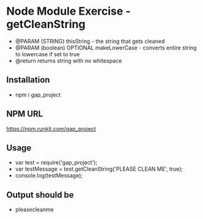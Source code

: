
# Node Module Exercise - getCleanString
 
   * @PARAM (STRING) thisString - the string that gets cleaned
   * @PARAM (boolean) OPTIONAL makeLowerCase - converts entire string to lowercase if set to true
   * @return returns string with no whitespace


## Installation
* npm i gap_project

## NPM URL
https://npm.runkit.com/gap_project

## Usage
 * var test = require('gap_project');
 * var testMessage = test.getCleanString('PLEASE CLEAN ME', true);
 * console.log(testMessage);
  
  
## Output should be 
* pleasecleanme

